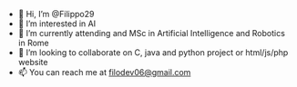 - 👋 Hi, I’m @Filippo29
- 👀 I’m interested in AI
- 🌱 I’m currently attending and MSc in Artificial Intelligence and Robotics in Rome
- 💞️ I’m looking to collaborate on C, java and python project or html/js/php website
- 📫 You can reach me at filodev06@gmail.com
